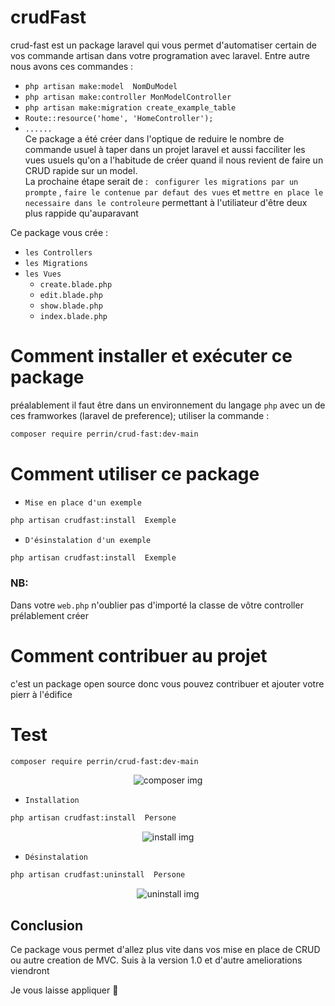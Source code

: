# crudFast

 crud-fast est un package laravel qui vous permet d'automatiser certain de vos commande artisan dans votre programation avec laravel. Entre autre  nous avons ces commandes : 

- `php artisan make:model  NomDuModel`
- `php artisan make:controller MonModelController`
- `php artisan make:migration create_example_table`
- `Route::resource('home', 'HomeController');`
- `......` <br>
Ce package a été créer dans l'optique de reduire le nombre de commande usuel à taper dans un projet laravel et aussi facciliter les vues usuels qu'on a l'habitude de créer quand il nous revient de faire un CRUD rapide sur un model. <br>
La prochaine étape serait  de :
` configurer les migrations par un prompte`  , 
`faire le contenue par defaut des vues` et 
`mettre en place le necessaire dans le controleure` permettant à l'utiliateur d'être deux plus rappide qu'auparavant 

Ce package vous crée :


- `les Controllers`
- `les Migrations`
- `les Vues`
    - `create.blade.php `
    - `edit.blade.php `
    - `show.blade.php `
    - `index.blade.php `

# Comment installer et exécuter ce package

préalablement il faut être dans un environnement du langage `php` avec un de ces framworkes (laravel de preference); utiliser la commande : 

```bash
composer require perrin/crud-fast:dev-main
```

# Comment utiliser ce package

- ` Mise en place d'un exemple  `

```bash
php artisan crudfast:install  Exemple
```

- ` D'ésinstalation d'un exemple  `


```bash
php artisan crudfast:install  Exemple
```

### NB: 
Dans votre `web.php` n'oublier pas d'importé la classe de vôtre controller prélablement créer

# Comment contribuer au projet

c'est un package open source donc vous pouvez contribuer et ajouter votre pierr à l'édifice 

# Test 

```bash
composer require perrin/crud-fast:dev-main
```

<p align="center"><img src="/art/composer.jpg" alt="composer img"></p>

 
- ` Installation `

```bash
php artisan crudfast:install  Persone
```

<p align="center"><img src="/art/install.jpg" alt="install img"></p>

- ` Désinstalation  `

```bash
php artisan crudfast:uninstall  Persone
```
<p align="center"><img src="/art/uninstall.jpg" alt="uninstall img"></p>


## Conclusion
Ce package vous permet d'allez plus vite dans vos mise en place de CRUD ou autre creation de MVC. Suis à la version 1.0 et d'autre ameliorations viendront


Je vous laisse appliquer 📖

